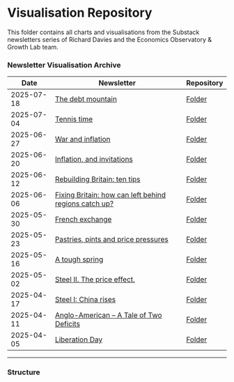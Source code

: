 # Visualisation Repository

This folder contains all charts and visualisations from the Substack newsletters series of Richard Davies and the Economics Observatory & Growth Lab team.

### Newsletter Visualisation Archive

<!-- NEWSLETTER_TABLE_START -->
| Date | Newsletter | Repository |
|------|------------|------------|
| 2025-07-18 | [The debt mountain](https://daviesrichard.substack.com/p/the-debt-mountain) | [Folder](/newsletters/2025-07-18-the-debt-mountain) |
| 2025-07-04 | [Tennis time](https://daviesrichard.substack.com/p/tennis-time) | [Folder](/newsletters/2025-07-04-tennis-time) |
| 2025-06-27 | [War and inflation](https://daviesrichard.substack.com/p/war-and-inflation) | [Folder](/newsletters/2025-06-27-war-and-inflation) |
| 2025-06-20 | [Inflation, and invitations](https://daviesrichard.substack.com/p/inflation-and-invitations) | [Folder](/newsletters/2025-06-20-inflation-and-invitations) |
| 2025-06-12 | [Rebuilding Britain: ten tips](https://daviesrichard.substack.com/p/rebuilding-britain-ten-tips) | [Folder](/newsletters/2025-06-12-rebuilding-britain-ten-tips) |
| 2025-06-06 | [Fixing Britain: how can left behind regions catch up?](https://daviesrichard.substack.com/p/fixing-britain-how-can-left-behind) | [Folder](/newsletters/2025-06-06-fixing-britain-how-can-left-behind-regions-catch-up) |
| 2025-05-30 | [French exchange](https://daviesrichard.substack.com/p/french-exchange) | [Folder](/newsletters/2025-05-30-french-exchange) |
| 2025-05-23 | [Pastries, pints and price pressures](https://daviesrichard.substack.com/p/pastries-pints-and-price-pressures) | [Folder](/newsletters/2025-05-23-pastries-pints-and-price-pressures) |
| 2025-05-16 | [A tough spring](https://daviesrichard.substack.com/p/a-tough-spring) | [Folder](/newsletters/2025-05-16-a-tough-spring) |
| 2025-05-02 | [Steel II. The price effect.](https://daviesrichard.substack.com/p/steel-ii-the-price-effect) | [Folder](/newsletters/2025-05-02-steel-ii-the-price-effect) |
| 2025-04-17 | [Steel I: China rises](https://daviesrichard.substack.com/p/steel-i-china-rises) | [Folder](/newsletters/2025-04-17-steel-i-china-rises) |
| 2025-04-11 | [Anglo-American – A Tale of Two Deficits](https://daviesrichard.substack.com/p/anglo-american-a-tale-of-two-deficits) | [Folder](/newsletters/2025-04-11-anglo-american-a-tale-of-two-deficits) |
| 2025-04-05 | [Liberation Day](https://daviesrichard.substack.com/p/liberation-day) | [Folder](/newsletters/2025-04-05-liberation-day) |
<!-- NEWSLETTER_TABLE_END -->


---

### Structure
